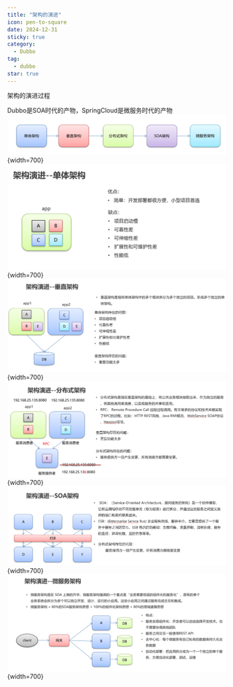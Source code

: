 ```yaml
---
title: "架构的演进"
icon: pen-to-square
date: 2024-12-31
sticky: true
category:
  - Dubbo
tag:
  - dubbo
star: true
---
```

架构的演进过程
<!-- more -->
Dubbo是SOA时代的产物，SpringCloud是微服务时代的产物
![alt text](image.png){width=700}
![alt text](image-1.png){width=700}
![alt text](image-2.png){width=700}
![alt text](image-3.png){width=700}
![alt text](image-4.png){width=700}
![alt text](image-5.png){width=700}
